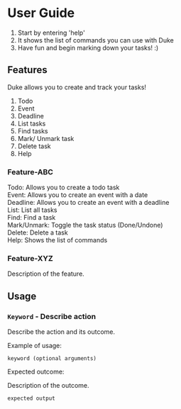 # User Guide

1. Start by entering 'help'
2. It shows the list of commands you can use with Duke
3. Have fun and begin marking down your tasks! :)

## Features

Duke allows you to create and track your tasks!

1. Todo
2. Event
3. Deadline
4. List tasks
5. Find tasks
6. Mark/ Unmark task
7. Delete task
8. Help 

### Feature-ABC

Todo: Allows you to create a todo task <br />
Event: Allows you to create an event with a date <br />
Deadline: Allows you to create an event with a deadline <br />
List: List all tasks <br />
Find: Find a task <br />
Mark/Unmark: Toggle the task status (Done/Undone) <br />
Delete: Delete a task <br />
Help: Shows the list of commands  <br />

### Feature-XYZ

Description of the feature.

## Usage

### `Keyword` - Describe action

Describe the action and its outcome.

Example of usage: 

`keyword (optional arguments)`

Expected outcome:

Description of the outcome.

```
expected output
```
